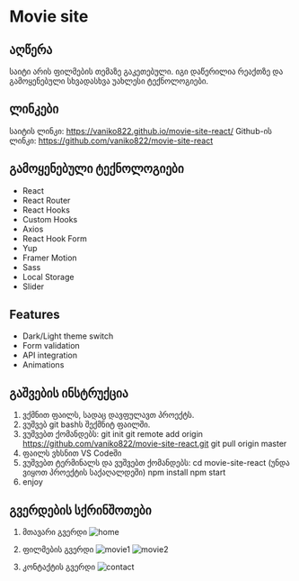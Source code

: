 # Movie site

## აღწერა
საიტი არის ფილმების თემაზე გაკეთებული. იგი დაწერილია რეაქთზე და გამოყენებული სხვადასხვა უახლესი ტექნოლოგიები.

## ლინკები
საიტის ლინკი: https://vaniko822.github.io/movie-site-react/
Github-ის ლინკი: https://github.com/vaniko822/movie-site-react

## გამოყენებული ტექნოლოგიები
- React
- React Router
- React Hooks
- Custom Hooks
- Axios
- React Hook Form
- Yup
- Framer Motion
- Sass
- Local Storage
- Slider

## Features
- Dark/Light theme switch
- Form validation
- API integration
- Animations

## გაშვების ინსტრუქცია
1. ვქმნით ფაილს, სადაც დავფულავთ პროექტს.
2. ვუშვებ git bashს შექმნიტ ფაილში.
3. ვუშვებთ ქომანდებს:
   git init
   git remote add origin https://github.com/vaniko822/movie-site-react.git
   git pull origin master
4. ფაილს ვხსნით VS Codeში
5. ვუშვებთ ტერმინალს და ვუშვებთ ქომანდებს:
   cd movie-site-react (უნდა ვიყოთ პროექტის საქაღალდეში)
   npm install
   npm start
6. enjoy

## გვერდების სქრინშოთები
1. მთავარი გვერდი
![home](https://github.com/vaniko822/movie-site-react/assets/83824294/77c6bd36-33af-4cb7-a41f-3bf0ef523ee5)

2. ფილმების გვერდი
![movie1](https://github.com/vaniko822/movie-site-react/assets/83824294/247a549b-5eff-4737-acda-58659bf3abc2)
![movie2](https://github.com/vaniko822/movie-site-react/assets/83824294/3e997f15-e12d-446b-9b7e-6894e920cb7f)

3. კონტაქტის გვერდი
![contact](https://github.com/vaniko822/movie-site-react/assets/83824294/81b28814-7aa3-4685-839c-12726b18776c)


